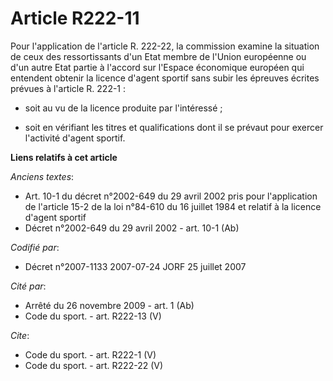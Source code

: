 # Article R222-11

Pour l'application de l'article R. 222-22, la commission examine la situation de ceux des ressortissants d'un Etat membre de
l'Union européenne ou d'un autre Etat partie à l'accord sur l'Espace économique européen qui entendent obtenir la licence
d'agent sportif sans subir les épreuves écrites prévues à l'article R. 222-1 :

- soit au vu de la licence produite par l'intéressé ;

- soit en vérifiant les titres et qualifications dont il se prévaut pour exercer l'activité d'agent sportif.

**Liens relatifs à cet article**

_Anciens textes_:

  - Art. 10-1 du décret n°2002-649 du 29 avril 2002 pris pour l'application de l'article 15-2 de la loi n°84-610 du 16 juillet 1984 et relatif à la licence d'agent sportif
  - Décret n°2002-649 du 29 avril 2002 - art. 10-1 (Ab)

_Codifié par_:

  - Décret n°2007-1133 2007-07-24 JORF 25 juillet 2007

_Cité par_:

  - Arrêté du 26 novembre 2009 - art. 1 (Ab)
  - Code du sport. - art. R222-13 (V)

_Cite_:

  - Code du sport. - art. R222-1 (V)
  - Code du sport. - art. R222-22 (V)
